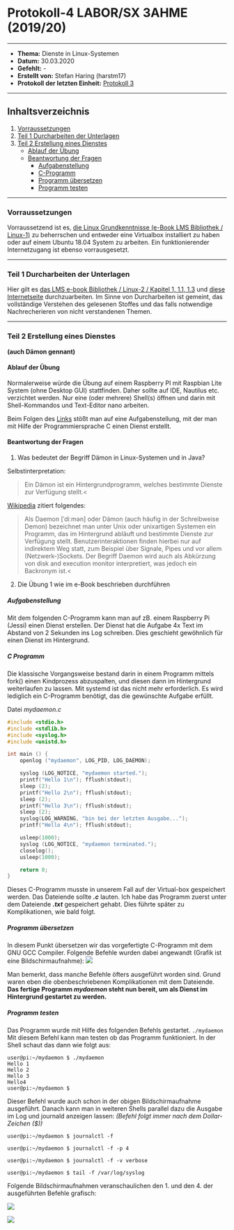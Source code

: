 # Protokoll-4 LABOR/SX 3AHME (2019/20)

---------------------------------------------------------------------------------------------

* **Thema:** Dienste in Linux-Systemen
* **Datum:** 30.03.2020
* **Gefehlt:** -
* **Erstellt von:** Stefan Haring (harstm17)
* **Protokoll der letzten Einheit:** [Protokoll 3](https://github.com/HTLMechatronics/m17-3ahme-la1-sx/edit/harstm17/protokolle/protokoll-3_harstm17_2020-03-23.md)

----------------------------------------------------------------------------------------------

## Inhaltsverzeichnis  

1. [Vorraussetzungen](#vorraussetzungen)
1. [Teil 1 Durcharbeiten der Unterlagen](#teil-1-durcharbeiten-der-unterlagen)
1. [Teil 2 Erstellung eines Dienstes](#teil-2-erstellung-eines-dienstes)
    * [Ablauf der Übung](#ablauf-der-übung)
    * [Beantwortung der Fragen](#beantwortung-der-fragen)
        * [Aufgabenstellung](#aufgabenstellung)
        * [C-Programm](#c-programm)
        * [Programm übersetzen](#programm-übersetzen)
        * [Programm testen](#programm-testen)

    
-------------------------------------------------------------------------------------------------------------------

### Vorraussetzungen

Vorraussetzend ist es, [die Linux Grundkenntnisse (e-Book LMS Bibliothek / Linux-1)](https://lms.at/mybib/MjM3NDc1ODU5/bibs/dotlrn_class_instance/xolrn__381036830.symlink/7BF1B31508DF3.symlink?resource_id=0-237477244-237484829-381037558-385942208&m=view#150874536) zu beherrschen und entweder eine Virtualbox installiert zu haben oder auf einem Ubuntu 18.04 System zu arbeiten. Ein funktionierender Internetzugang ist ebenso vorrausgesetzt.

-------------------------------------------------------------------------------------------------------------

### Teil 1 Durcharbeiten der Unterlagen

Hier gilt es [das LMS e-book Bibliothek / Linux-2 / Kapitel 1, 1.1, 1.3](https://lms.at/mybib/MjM3NDc1ODU5/bibs/dotlrn_class_instance/xolrn__381036830.symlink/9F2714A93B69A.symlink?resource_id=0-237477244-237484829-381037558-420357452&m=view#155470713) und [diese Internetseite](https://wiki.ubuntuusers.de/systemd/) durchzuarbeiten. Im Sinne von Durcharbeiten ist gemeint, das vollständige Verstehen des gelesenen Stoffes und das falls notwendige Nachrecherieren von nicht verstandenen Themen. 

-----------------------------------------------------------------------------------------------------------------

### Teil 2 Erstellung eines Dienstes
**(auch Dämon gennant)**

#### Ablauf der Übung

Normalerweise würde die Übung auf einem Raspberry PI mit Raspbian Lite System (ohne Desktop GUI)
stattfinden. Daher sollte auf IDE, Nautilus etc. verzichtet werden. Nur eine (oder mehrere) Shell(s) öffnen
und darin mit Shell-Kommandos und Text-Editor nano arbeiten.

Beim Folgen des [Links](https://lms.at/mybib/MjM3NDc1ODU5/bibs/dotlrn_class_instance/xolrn__381036830.symlink/9F2714A93B69A.symlink?resource_id=0-237477244-237484829-381037558-420357452&m=view#155470740) stößt man auf eine Aufgabenstellung, mit der man mit Hilfe der Programmiersprache C einen Dienst erstellt.

#### Beantwortung der Fragen

1. Was bedeutet der Begriff Dämon in Linux-Systemen und in Java?

Selbstinterpretation:
>Ein Dämon ist ein Hintergrundprogramm, welches bestimmte Dienste zur Verfügung stellt.<

[Wikipedia](https://de.wikipedia.org/wiki/Daemon) zitiert folgendes:
>Als Daemon [ˈdiːmən] oder Dämon (auch häufig in der Schreibweise Demon) bezeichnet man unter Unix oder unixartigen Systemen ein Programm, das im Hintergrund abläuft und bestimmte Dienste zur Verfügung stellt. Benutzerinteraktionen finden hierbei nur auf indirektem Weg statt, zum Beispiel über Signale, Pipes und vor allem (Netzwerk-)Sockets. Der Begriff Daemon wird auch als Abkürzung von disk and execution monitor interpretiert, was jedoch ein Backronym ist.<

2. Die Übung 1 wie im e-Book beschrieben durchführen

##### Aufgabenstellung

Mit dem folgenden C-Programm kann man auf zB. einem Raspberry Pi (Jessi) einen Dienst erstellen. Der Dienst hat die Aufgabe 4x Text im Abstand von 2 Sekunden ins Log schreiben. Dies geschieht gewöhnlich für einen Dienst im Hintergrund.

##### C Programm

Die klassische Vorgangsweise bestand darin in einem Programm mittels fork() einen Kindprozess abzuspalten, und diesen dann im Hintergrund weiterlaufen zu lassen. Mit systemd ist das nicht mehr erforderlich. Es wird lediglich ein C-Programm benötigt, das die gewünschte Aufgabe erfüllt.

Datei *mydaemon.c*
```C
#include <stdio.h>
#include <stdlib.h>
#include <syslog.h>
#include <unistd.h>

int main () {
    openlog ("mydaemon", LOG_PID, LOG_DAEMON);

    syslog (LOG_NOTICE, "mydaemon started.");
    printf("Hello 1\n"); fflush(stdout);
    sleep (2);
    printf("Hello 2\n"); fflush(stdout);
    sleep (2);
    printf("Hello 3\n"); fflush(stdout);
    sleep (2);
    syslog(LOG_WARNING, "bin bei der letzten Ausgabe...");
    printf("Hello 4\n"); fflush(stdout);

    usleep(1000);
    syslog (LOG_NOTICE, "mydaemon terminated.");
    closelog();
    usleep(1000);

    return 0;
}
```
Dieses C-Programm musste in unserem Fall auf der Virtual-box gespeichert werden. Das Dateiende sollte ***.c*** lauten. Ich habe das Programm zuerst unter dem Dateiende ***.txt*** gespeichert gehabt. Dies führte später zu Komplikationen, wie bald folgt.

##### Programm übersetzen

In diesem Punkt übersetzen wir das vorgefertigte C-Programm mit dem GNU GCC Compiler. Folgende Befehle wurden dabei angewandt (Grafik ist eine Bildschirmaufnahme):
![](https://cdn.discordapp.com/attachments/692288920716705812/694187716388323358/shell1.PNG)

Man bemerkt, dass manche Befehle öfters ausgeführt worden sind. Grund waren eben die obenbeschriebenen Komplikationen mit dem Dateiende.
**Das fertige Programm *mydaemon* steht nun bereit, um als Dienst im Hintergrund gestartet zu werden.**

##### Programm testen

Das Programm wurde mit Hilfe des folgenden Befehls gestartet.
```./mydaemon```
Mit diesem Befehl kann man testen ob das Programm funktioniert. In der Shell schaut das dann wie folgt aus:
```
user@pi:~/mydaemon $ ./mydaemon 
Hello 1
Hello 2
Hello 3
Hello4
user@pi:~/mydaemon $ 
```
Dieser Befehl wurde auch schon in der obigen Bildschirmaufnahme ausgeführt.
Danach kann man in weiteren Shells parallel dazu die Ausgabe im Log und journald anzeigen lassen:
*(Befehl folgt immer nach dem Dollar-Zeichen ($))*
```
user@pi:~/mydaemon $ journalctl -f
```
```
user@pi:~/mydaemon $ journalctl -f -p 4
```
```
user@pi:~/mydaemon $ journalctl -f -v verbose
```
```
user@pi:~/mydaemon $ tail -f /var/log/syslog
```


Folgende Bildschirmaufnahmen veranschaulichen den 1. und den 4. der ausgeführten Befehle grafisch:

![](https://media.discordapp.net/attachments/692288920716705812/694214053471715328/shell2.PNG?width=1023&height=216)

![](https://media.discordapp.net/attachments/692288920716705812/694214039974182963/shell4.PNG?width=1023&height=232)
